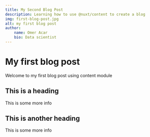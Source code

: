 ```yaml
---
title: My Second Blog Post
description: Learning how to use @nuxt/content to create a blog
img: first-blog-post.jpg
alt: my first blog post
author: 
    name: Omer Acar
    bio: Data scientist
---
```



# My first blog post

Welcome to my first blog post using content module

## This is a heading

This is some more info

## This is another heading

This is some more info

<info-box>
<template #info-box>
This is a vue component inside markdown using slots
</template>
</info-box>

<!-- <author :author="author"></author> -->